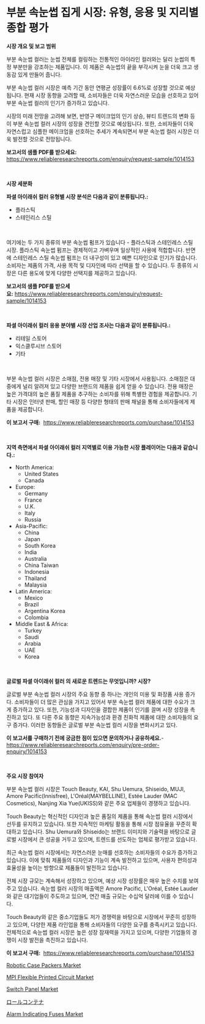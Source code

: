 <p><h1>부분 속눈썹 집게 시장: 유형, 응용 및 지리별 종합 평가</h1></p><p><strong>시장 개요 및 보고 범위</strong></p>
<p><p>부분 속눈썹 컬러는 눈썹 전체를 컬링하는 전통적인 아이라인 컬러와는 달리 눈썹의 특정 부분만을 강조하는 제품입니다. 이 제품은 속눈썹의 끝을 부각시켜 눈을 더욱 크고 생동감 있게 만들어 줍니다. </p><p>부분 속눈썹 컬러 시장은 예측 기간 동안 연평균 성장률이 6.6%로 성장할 것으로 예상됩니다. 현재 시장 동향을 고려할 때, 소비자들은 더욱 자연스러운 모습을 선호하고 있어 부분 속눈썹 컬러의 인기가 증가하고 있습니다. </p><p>시장의 미래 전망을 고려해 보면, 반영구 메이크업의 인기 상승, 뷰티 트렌드의 변화 등이 부분 속눈썹 컬러 시장의 성장을 견인할 것으로 예상됩니다. 또한, 소비자들이 더욱 자연스럽고 심플한 메이크업을 선호하는 추세가 계속되면서 부분 속눈썹 컬러 시장은 더욱 발전할 것으로 전망됩니다.</p></p>
<p><strong>보고서의 샘플 PDF를 받으세요:</strong> <a href="https://www.reliableresearchreports.com/enquiry/request-sample/1014153">https://www.reliableresearchreports.com/enquiry/request-sample/1014153</a></p>
<p>&nbsp;</p>
<p><strong>시장 세분화</strong></p>
<p><strong>파셜 아이래쉬 컬러 유형별 시장 분석은 다음과 같이 분류됩니다.:</strong></p>
<p><ul><li>플라스틱</li><li>스테인리스 스틸</li></ul></p>
<p>&nbsp;</p>
<p><p>여기에는 두 가지 종류의 부분 속눈썹 펌프가 있습니다 - 플라스틱과 스테인레스 스틸 시장. 플라스틱 속눈썹 펌프는 경제적이고 가벼우며 일상적인 사용에 적합합니다. 반면에 스테인레스 스틸 속눈썹 펌프는 더 내구성이 있고 예쁜 디자인으로 인기가 많습니다. 소비자는 제품의 가격, 사용 목적 및 디자인에 따라 선택을 할 수 있습니다. 두 종류의 시장은 다른 용도에 맞게 다양한 선택지를 제공하고 있습니다.</p></p>
<p><strong>보고서의 샘플 PDF를 받으세요:</strong>&nbsp;<a href="https://www.reliableresearchreports.com/enquiry/request-sample/1014153">https://www.reliableresearchreports.com/enquiry/request-sample/1014153</a></p>
<p>&nbsp;</p>
<p><strong> 파셜 아이래쉬 컬러 응용 분야별 시장 산업 조사는 다음과 같이 분류됩니다.:</strong></p>
<p><ul><li>리테일 스토어</li><li>익스클루시브 스토어</li><li>기타</li></ul></p>
<p>&nbsp;</p>
<p><p>부분 속눈썹 컬러 시장은 소매점, 전용 매장 및 기타 시장에서 사용됩니다. 소매점은 대중에게 널리 알려져 있고 다양한 브랜드의 제품을 쉽게 얻을 수 있습니다. 전용 매장은 높은 가격대의 높은 품질 제품을 추구하는 소비자를 위해 특별한 경험을 제공합니다. 기타 시장은 인터넷 판매, 할인 매장 등 다양한 형태의 판매 채널을 통해 소비자들에게 제품을 제공합니다.</p></p>
<p><strong>이 보고서 구매:</strong>&nbsp; <a href="https://www.reliableresearchreports.com/purchase/1014153">https://www.reliableresearchreports.com/purchase/1014153</a></p>
<p>&nbsp;</p>
<p><strong>지역 측면에서 파셜 아이래쉬 컬러 지역별로 이용 가능한 시장 플레이어는 다음과 같습니다.:</strong></p>
<p><ul>
    <li>
        North America:
        <ul>
            <li>United States</li>
            <li>Canada</li>
        </ul>
    </li>
    <li>
        Europe:
        <ul>
            <li>Germany</li>
            <li>France</li>
            <li>U.K.</li>
            <li>Italy</li>
            <li>Russia</li>
        </ul>
    </li>
    <li>
        Asia-Pacific:
        <ul>
            <li>China</li>
            <li>Japan</li>
            <li>South Korea</li>
            <li>India</li>
            <li>Australia</li>
            <li>China Taiwan</li>
            <li>Indonesia</li>
            <li>Thailand</li>
            <li>Malaysia</li>
        </ul>
    </li>
    <li>
        Latin America:
        <ul>
            <li>Mexico</li>
            <li>Brazil</li>
            <li>Argentina Korea</li>
            <li>Colombia</li>
        </ul>
    </li>
    <li>
        Middle East & Africa:
        <ul>
            <li>Turkey</li>
            <li>Saudi</li>
            <li>Arabia</li>
            <li>UAE</li>
            <li>Korea</li>
        </ul>
    </li>
    </ul></p>
<p>&nbsp;</p>
<p><strong>글로벌 파셜 아이래쉬 컬러 의 새로운 트렌드는 무엇입니까? 시장?</strong></p>
<p><p>글로벌 부분 속눈썹 컬러 시장의 주요 동향 중 하나는 개인의 미용 및 화장품 사용 증가다. 소비자들이 더 많은 관심을 가지고 있어서 부분 속눈썹 컬러 제품에 대한 수요가 크게 증가하고 있다. 또한, 기능성과 디자인을 결합한 제품이 인기를 끌며 시장 성장을 촉진하고 있다. 또 다른 주요 동향은 지속가능성과 환경 친화적 제품에 대한 소비자들의 요구 증가다. 이러한 동향들은 글로벌 부분 속눈썹 컬러 시장을 변화시키고 있다.</p></p>
<p><strong>이 보고서를 구매하기 전에 궁금한 점이 있으면 문의하거나 공유하세요.</strong>- <a href="https://www.reliableresearchreports.com/enquiry/pre-order-enquiry/1014153">https://www.reliableresearchreports.com/enquiry/pre-order-enquiry/1014153</a></p>
<p>&nbsp;</p>
<p><strong>주요 시장 참여자</strong></p>
<p><p>부분 속눈썹 컬러 시장은 Touch Beauty, KAI, Shu Uemura, Shiseido, MUJI, Amore Pacific(Innisfree), L'Oréal(MAYBELLINE), Estée Lauder (MAC Cosmetics), Nanjing Xia Yue(UKISS)와 같은 주요 업체들이 경쟁하고 있습니다. </p><p>Touch Beauty는 혁신적인 디자인과 높은 품질의 제품을 통해 속눈썹 컬러 시장에서 선두를 유지하고 있습니다. 또한 지속적인 마케팅 활동을 통해 시장 점유율을 꾸준히 확대하고 있습니다. Shu Uemura와 Shiseido는 브랜드 이미지와 기술력을 바탕으로 글로벌 시장에서 큰 성공을 거두고 있으며, 트렌드를 선도하는 업체로 평가받고 있습니다.</p><p>최근 속눈썹 컬러 시장에서는 자연스러운 눈매를 선호하는 소비자들의 수요가 증가하고 있습니다. 이에 맞춰 제품들의 디자인과 기능이 계속 발전하고 있으며, 사용자 편의성과 효율성을 높이는 방향으로 제품들이 발전하고 있습니다.</p><p>전체 시장 규모는 계속해서 성장하고 있으며, 예상 시장 성장률은 매우 높은 수치를 보여주고 있습니다. 속눈썹 컬러 시장의 매출액은 Amore Pacific, L'Oréal, Estée Lauder와 같은 대기업들이 주도하고 있으며, 연간 매출 규모는 수십억 달러에 이를 수 있습니다. </p><p>Touch Beauty와 같은 중소기업들도 저가 경쟁력을 바탕으로 시장에서 꾸준히 성장하고 있으며, 다양한 제품 라인업을 통해 소비자들의 다양한 요구를 충족시키고 있습니다. 전체적으로 속눈썹 컬러 시장은 높은 성장 잠재력을 가지고 있으며, 다양한 기업들의 경쟁이 시장 발전을 촉진하고 있습니다.</p></p>
<p><strong>이 보고서 구매:</strong>&nbsp;&nbsp;<a href="https://www.reliableresearchreports.com/purchase/1014153">https://www.reliableresearchreports.com/purchase/1014153</a></p>
<p><p><a href="https://issuu.com/reportprime-2/docs/robotic-case-packers-market-size-2030.pptx">Robotic Case Packers Market</a></p><p><a href="https://view.publitas.com/reportprime-1/mpi-flexible-printed-circuit-market-research-report-unlocks-analysis-on-the-market-financial-status-market-size-and-market-revenue-upto-2031/">MPI Flexible Printed Circuit Market</a></p><p><a href="https://noble-drawer-34c.notion.site/Switch-Panel-Market-Research-Report-The-Key-To-Successful-Business-Strategy-Forecasted-for-Period-f-e4b44f3335534ac3890324b0a2775a8f">Switch Panel Market</a></p><p><a href="https://github.com/bevdtkn4419963/Market-Research-Report-List-1/blob/main/1821724187608.md">ロールコンテナ</a></p><p><a href="https://three-jumbo-f6d.notion.site/Alarm-Indicating-Fuses-Market-Challenges-Opportunities-and-Growth-Drivers-and-Major-Market-Player-e492f454a754477ca754588792869f81">Alarm Indicating Fuses Market</a></p></p>
